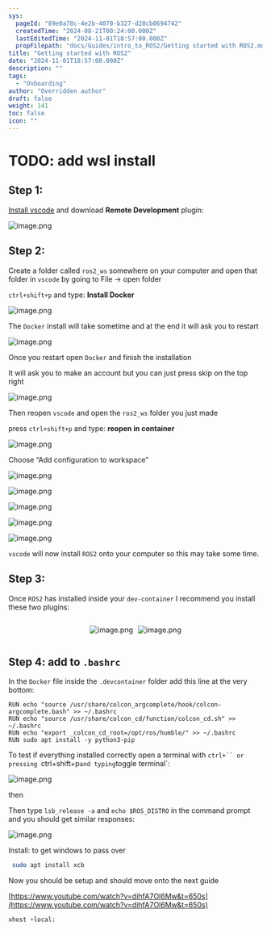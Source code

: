 ```yaml
---
sys:
  pageId: "89e0a78c-4e2b-4070-b327-d28cb0694742"
  createdTime: "2024-08-21T00:24:00.000Z"
  lastEditedTime: "2024-11-01T18:57:00.000Z"
  propFilepath: "docs/Guides/intro_to_ROS2/Getting started with ROS2.md"
title: "Getting started with ROS2"
date: "2024-11-01T18:57:00.000Z"
description: ""
tags:
  - "Onboarding"
author: "Overridden author"
draft: false
weight: 141
toc: false
icon: ""
---
```


# TODO: add wsl install

## Step 1:

[Install vscode](https://code.visualstudio.com/download) and download **Remote Development** plugin:

![image.png](https://prod-files-secure.s3.us-west-2.amazonaws.com/d518164a-d88e-44d1-a4ee-3adb3bd8bce0/efb52993-1881-4a40-b95e-6f020334f022/image.png?X-Amz-Algorithm=AWS4-HMAC-SHA256&X-Amz-Content-Sha256=UNSIGNED-PAYLOAD&X-Amz-Credential=ASIAZI2LB466UF5PPGAP%2F20250424%2Fus-west-2%2Fs3%2Faws4_request&X-Amz-Date=20250424T121524Z&X-Amz-Expires=3600&X-Amz-Security-Token=IQoJb3JpZ2luX2VjEHwaCXVzLXdlc3QtMiJGMEQCIDCyeRb6JjTACGriP7Kz%2F%2Fjxsp9QDlxETGVooUPD7AqOAiAcc5Hzot9AU%2FQb3h5zWG1wIv48I9USsRw257ONqAZp4Sr%2FAwgUEAAaDDYzNzQyMzE4MzgwNSIMruqGm7SD6fAw0ACPKtwDQyMCUIVClOv2I%2F9m3JQjU4Rkh5WV03Y%2FnFhHInNqHJVm6ud2SQFF17konWZ5Xi3HlymB81XB9pQrrnu1Jyayw7%2FOOW1A567Wp2K%2FK6EGbJDwRVAj0ynnd08p5m9qvuwlVz6LZDUkDfgXakf85VOjjU9Xwe3cLFIqqreaY8u26pVgmnpzWU5lDKs%2BgmTK4y9iJlFtqFr3fGRmCvw1LEznNkFD%2BFBCDJR4CT4Tx%2BYXlcsol8vWLktXNPuHipaXj9pAlQ3Zq7z%2Bf2nu8PUTMiIDmFDSEChAkUV4FGOtvhayTiNXUkky2ki6b8szJrrnfYxuYG73PNYBrMhHsBbW12u7H1jVaXGc95mlW4WyI%2BhdZx9WuM9GiXWSZVjPZooa9RIEOmgZy%2BOU2DfgKExCR36KBewr%2FaGHdsKRpqFJ0nveVXhlh9SrbPqCTOwbI7HWHtmERUjllIC96R6qg2pLIvHKtOvk41z6czqv%2FMhv2wnIoBRCPw5NKWflREeXTVhlaNIRGrb1j5HgDxjF85Ak11MMEBB1Ozc1JTrt2Q6mlv8ftERAY6a%2Bn%2FV%2B22%2F1xUfcCFl0jJ1mcaZ3hqiOOyt09wL%2BEytjcp0IOne%2FUT%2FurfJ%2FuSam9GDOESD88mVKq1Yww7yowAY6pgELWZvjme7g5lhwemrlYECPpFTsu%2BhrXNq9A%2FR0oXpYlkUmswTIBb0r5feWamT9JSzrgP5%2BwGI0BdvDsWtbiCiZi0eeUlNRGqIttZkJsoDAkAUE44yt8aFDABfTl%2BBjw3YpiiD2ALaYLyJ9wIEr%2BZDWmi7ngVfe9zxwQrMc6sAKSfs1OKiVLG0cFArLB2W66MdkPU4tw6c0uVrImI3UfWlv2JwUL%2FDp&X-Amz-Signature=73a6b302bfaf2cb22a78b51156d2909877d4aea9dc687a402262401cde74ed6d&X-Amz-SignedHeaders=host&x-id=GetObject)

## Step 2:

Create a folder called `ros2_ws` somewhere on your computer and open that folder in `vscode` by going to File → open folder 

`ctrl+shift+p` and type: **Install Docker**

![image.png](https://prod-files-secure.s3.us-west-2.amazonaws.com/d518164a-d88e-44d1-a4ee-3adb3bd8bce0/2269dc0e-1cd5-47ff-bceb-c04ad9b2eab0/image.png?X-Amz-Algorithm=AWS4-HMAC-SHA256&X-Amz-Content-Sha256=UNSIGNED-PAYLOAD&X-Amz-Credential=ASIAZI2LB466UF5PPGAP%2F20250424%2Fus-west-2%2Fs3%2Faws4_request&X-Amz-Date=20250424T121524Z&X-Amz-Expires=3600&X-Amz-Security-Token=IQoJb3JpZ2luX2VjEHwaCXVzLXdlc3QtMiJGMEQCIDCyeRb6JjTACGriP7Kz%2F%2Fjxsp9QDlxETGVooUPD7AqOAiAcc5Hzot9AU%2FQb3h5zWG1wIv48I9USsRw257ONqAZp4Sr%2FAwgUEAAaDDYzNzQyMzE4MzgwNSIMruqGm7SD6fAw0ACPKtwDQyMCUIVClOv2I%2F9m3JQjU4Rkh5WV03Y%2FnFhHInNqHJVm6ud2SQFF17konWZ5Xi3HlymB81XB9pQrrnu1Jyayw7%2FOOW1A567Wp2K%2FK6EGbJDwRVAj0ynnd08p5m9qvuwlVz6LZDUkDfgXakf85VOjjU9Xwe3cLFIqqreaY8u26pVgmnpzWU5lDKs%2BgmTK4y9iJlFtqFr3fGRmCvw1LEznNkFD%2BFBCDJR4CT4Tx%2BYXlcsol8vWLktXNPuHipaXj9pAlQ3Zq7z%2Bf2nu8PUTMiIDmFDSEChAkUV4FGOtvhayTiNXUkky2ki6b8szJrrnfYxuYG73PNYBrMhHsBbW12u7H1jVaXGc95mlW4WyI%2BhdZx9WuM9GiXWSZVjPZooa9RIEOmgZy%2BOU2DfgKExCR36KBewr%2FaGHdsKRpqFJ0nveVXhlh9SrbPqCTOwbI7HWHtmERUjllIC96R6qg2pLIvHKtOvk41z6czqv%2FMhv2wnIoBRCPw5NKWflREeXTVhlaNIRGrb1j5HgDxjF85Ak11MMEBB1Ozc1JTrt2Q6mlv8ftERAY6a%2Bn%2FV%2B22%2F1xUfcCFl0jJ1mcaZ3hqiOOyt09wL%2BEytjcp0IOne%2FUT%2FurfJ%2FuSam9GDOESD88mVKq1Yww7yowAY6pgELWZvjme7g5lhwemrlYECPpFTsu%2BhrXNq9A%2FR0oXpYlkUmswTIBb0r5feWamT9JSzrgP5%2BwGI0BdvDsWtbiCiZi0eeUlNRGqIttZkJsoDAkAUE44yt8aFDABfTl%2BBjw3YpiiD2ALaYLyJ9wIEr%2BZDWmi7ngVfe9zxwQrMc6sAKSfs1OKiVLG0cFArLB2W66MdkPU4tw6c0uVrImI3UfWlv2JwUL%2FDp&X-Amz-Signature=4077d6381d24b32ea9160ab2acf5703e9981f83ba168dc8b4add2cda6cc72157&X-Amz-SignedHeaders=host&x-id=GetObject)

The `Docker` install will take sometime and at the end it will ask you to restart

![image.png](https://prod-files-secure.s3.us-west-2.amazonaws.com/d518164a-d88e-44d1-a4ee-3adb3bd8bce0/ed233f78-be33-4b1f-b89c-9c346c0e961e/image.png?X-Amz-Algorithm=AWS4-HMAC-SHA256&X-Amz-Content-Sha256=UNSIGNED-PAYLOAD&X-Amz-Credential=ASIAZI2LB466UF5PPGAP%2F20250424%2Fus-west-2%2Fs3%2Faws4_request&X-Amz-Date=20250424T121524Z&X-Amz-Expires=3600&X-Amz-Security-Token=IQoJb3JpZ2luX2VjEHwaCXVzLXdlc3QtMiJGMEQCIDCyeRb6JjTACGriP7Kz%2F%2Fjxsp9QDlxETGVooUPD7AqOAiAcc5Hzot9AU%2FQb3h5zWG1wIv48I9USsRw257ONqAZp4Sr%2FAwgUEAAaDDYzNzQyMzE4MzgwNSIMruqGm7SD6fAw0ACPKtwDQyMCUIVClOv2I%2F9m3JQjU4Rkh5WV03Y%2FnFhHInNqHJVm6ud2SQFF17konWZ5Xi3HlymB81XB9pQrrnu1Jyayw7%2FOOW1A567Wp2K%2FK6EGbJDwRVAj0ynnd08p5m9qvuwlVz6LZDUkDfgXakf85VOjjU9Xwe3cLFIqqreaY8u26pVgmnpzWU5lDKs%2BgmTK4y9iJlFtqFr3fGRmCvw1LEznNkFD%2BFBCDJR4CT4Tx%2BYXlcsol8vWLktXNPuHipaXj9pAlQ3Zq7z%2Bf2nu8PUTMiIDmFDSEChAkUV4FGOtvhayTiNXUkky2ki6b8szJrrnfYxuYG73PNYBrMhHsBbW12u7H1jVaXGc95mlW4WyI%2BhdZx9WuM9GiXWSZVjPZooa9RIEOmgZy%2BOU2DfgKExCR36KBewr%2FaGHdsKRpqFJ0nveVXhlh9SrbPqCTOwbI7HWHtmERUjllIC96R6qg2pLIvHKtOvk41z6czqv%2FMhv2wnIoBRCPw5NKWflREeXTVhlaNIRGrb1j5HgDxjF85Ak11MMEBB1Ozc1JTrt2Q6mlv8ftERAY6a%2Bn%2FV%2B22%2F1xUfcCFl0jJ1mcaZ3hqiOOyt09wL%2BEytjcp0IOne%2FUT%2FurfJ%2FuSam9GDOESD88mVKq1Yww7yowAY6pgELWZvjme7g5lhwemrlYECPpFTsu%2BhrXNq9A%2FR0oXpYlkUmswTIBb0r5feWamT9JSzrgP5%2BwGI0BdvDsWtbiCiZi0eeUlNRGqIttZkJsoDAkAUE44yt8aFDABfTl%2BBjw3YpiiD2ALaYLyJ9wIEr%2BZDWmi7ngVfe9zxwQrMc6sAKSfs1OKiVLG0cFArLB2W66MdkPU4tw6c0uVrImI3UfWlv2JwUL%2FDp&X-Amz-Signature=4bbbbca87d4a725d73ef1bc487d84644b78873010a3876cce082f8234c99a92f&X-Amz-SignedHeaders=host&x-id=GetObject)

Once you restart open `Docker` and finish the installation

It will ask you to make an account but you can just press skip on the top right

![image.png](https://prod-files-secure.s3.us-west-2.amazonaws.com/d518164a-d88e-44d1-a4ee-3adb3bd8bce0/21010ad9-1659-4fd9-9f59-9932a09b2a3d/image.png?X-Amz-Algorithm=AWS4-HMAC-SHA256&X-Amz-Content-Sha256=UNSIGNED-PAYLOAD&X-Amz-Credential=ASIAZI2LB466UF5PPGAP%2F20250424%2Fus-west-2%2Fs3%2Faws4_request&X-Amz-Date=20250424T121524Z&X-Amz-Expires=3600&X-Amz-Security-Token=IQoJb3JpZ2luX2VjEHwaCXVzLXdlc3QtMiJGMEQCIDCyeRb6JjTACGriP7Kz%2F%2Fjxsp9QDlxETGVooUPD7AqOAiAcc5Hzot9AU%2FQb3h5zWG1wIv48I9USsRw257ONqAZp4Sr%2FAwgUEAAaDDYzNzQyMzE4MzgwNSIMruqGm7SD6fAw0ACPKtwDQyMCUIVClOv2I%2F9m3JQjU4Rkh5WV03Y%2FnFhHInNqHJVm6ud2SQFF17konWZ5Xi3HlymB81XB9pQrrnu1Jyayw7%2FOOW1A567Wp2K%2FK6EGbJDwRVAj0ynnd08p5m9qvuwlVz6LZDUkDfgXakf85VOjjU9Xwe3cLFIqqreaY8u26pVgmnpzWU5lDKs%2BgmTK4y9iJlFtqFr3fGRmCvw1LEznNkFD%2BFBCDJR4CT4Tx%2BYXlcsol8vWLktXNPuHipaXj9pAlQ3Zq7z%2Bf2nu8PUTMiIDmFDSEChAkUV4FGOtvhayTiNXUkky2ki6b8szJrrnfYxuYG73PNYBrMhHsBbW12u7H1jVaXGc95mlW4WyI%2BhdZx9WuM9GiXWSZVjPZooa9RIEOmgZy%2BOU2DfgKExCR36KBewr%2FaGHdsKRpqFJ0nveVXhlh9SrbPqCTOwbI7HWHtmERUjllIC96R6qg2pLIvHKtOvk41z6czqv%2FMhv2wnIoBRCPw5NKWflREeXTVhlaNIRGrb1j5HgDxjF85Ak11MMEBB1Ozc1JTrt2Q6mlv8ftERAY6a%2Bn%2FV%2B22%2F1xUfcCFl0jJ1mcaZ3hqiOOyt09wL%2BEytjcp0IOne%2FUT%2FurfJ%2FuSam9GDOESD88mVKq1Yww7yowAY6pgELWZvjme7g5lhwemrlYECPpFTsu%2BhrXNq9A%2FR0oXpYlkUmswTIBb0r5feWamT9JSzrgP5%2BwGI0BdvDsWtbiCiZi0eeUlNRGqIttZkJsoDAkAUE44yt8aFDABfTl%2BBjw3YpiiD2ALaYLyJ9wIEr%2BZDWmi7ngVfe9zxwQrMc6sAKSfs1OKiVLG0cFArLB2W66MdkPU4tw6c0uVrImI3UfWlv2JwUL%2FDp&X-Amz-Signature=069b7ecf6f236321af4d8866fbb02ef5bff12ae0eead078defd29e61cadf28f7&X-Amz-SignedHeaders=host&x-id=GetObject)

Then reopen `vscode` and open the `ros2_ws` folder you just made

press `ctrl+shift+p` and type: **reopen in container**

![image.png](https://prod-files-secure.s3.us-west-2.amazonaws.com/d518164a-d88e-44d1-a4ee-3adb3bd8bce0/4e93b8c2-41ad-488c-8095-c74205196118/image.png?X-Amz-Algorithm=AWS4-HMAC-SHA256&X-Amz-Content-Sha256=UNSIGNED-PAYLOAD&X-Amz-Credential=ASIAZI2LB466UF5PPGAP%2F20250424%2Fus-west-2%2Fs3%2Faws4_request&X-Amz-Date=20250424T121524Z&X-Amz-Expires=3600&X-Amz-Security-Token=IQoJb3JpZ2luX2VjEHwaCXVzLXdlc3QtMiJGMEQCIDCyeRb6JjTACGriP7Kz%2F%2Fjxsp9QDlxETGVooUPD7AqOAiAcc5Hzot9AU%2FQb3h5zWG1wIv48I9USsRw257ONqAZp4Sr%2FAwgUEAAaDDYzNzQyMzE4MzgwNSIMruqGm7SD6fAw0ACPKtwDQyMCUIVClOv2I%2F9m3JQjU4Rkh5WV03Y%2FnFhHInNqHJVm6ud2SQFF17konWZ5Xi3HlymB81XB9pQrrnu1Jyayw7%2FOOW1A567Wp2K%2FK6EGbJDwRVAj0ynnd08p5m9qvuwlVz6LZDUkDfgXakf85VOjjU9Xwe3cLFIqqreaY8u26pVgmnpzWU5lDKs%2BgmTK4y9iJlFtqFr3fGRmCvw1LEznNkFD%2BFBCDJR4CT4Tx%2BYXlcsol8vWLktXNPuHipaXj9pAlQ3Zq7z%2Bf2nu8PUTMiIDmFDSEChAkUV4FGOtvhayTiNXUkky2ki6b8szJrrnfYxuYG73PNYBrMhHsBbW12u7H1jVaXGc95mlW4WyI%2BhdZx9WuM9GiXWSZVjPZooa9RIEOmgZy%2BOU2DfgKExCR36KBewr%2FaGHdsKRpqFJ0nveVXhlh9SrbPqCTOwbI7HWHtmERUjllIC96R6qg2pLIvHKtOvk41z6czqv%2FMhv2wnIoBRCPw5NKWflREeXTVhlaNIRGrb1j5HgDxjF85Ak11MMEBB1Ozc1JTrt2Q6mlv8ftERAY6a%2Bn%2FV%2B22%2F1xUfcCFl0jJ1mcaZ3hqiOOyt09wL%2BEytjcp0IOne%2FUT%2FurfJ%2FuSam9GDOESD88mVKq1Yww7yowAY6pgELWZvjme7g5lhwemrlYECPpFTsu%2BhrXNq9A%2FR0oXpYlkUmswTIBb0r5feWamT9JSzrgP5%2BwGI0BdvDsWtbiCiZi0eeUlNRGqIttZkJsoDAkAUE44yt8aFDABfTl%2BBjw3YpiiD2ALaYLyJ9wIEr%2BZDWmi7ngVfe9zxwQrMc6sAKSfs1OKiVLG0cFArLB2W66MdkPU4tw6c0uVrImI3UfWlv2JwUL%2FDp&X-Amz-Signature=f31331cd244ecd8cad4f2fb589c2df812a2206cbad38e72035728a2c52943e84&X-Amz-SignedHeaders=host&x-id=GetObject)

Choose “Add configuration to workspace”

![image.png](https://prod-files-secure.s3.us-west-2.amazonaws.com/d518164a-d88e-44d1-a4ee-3adb3bd8bce0/9560b282-5060-4989-ba37-97e7b2c22476/image.png?X-Amz-Algorithm=AWS4-HMAC-SHA256&X-Amz-Content-Sha256=UNSIGNED-PAYLOAD&X-Amz-Credential=ASIAZI2LB466UF5PPGAP%2F20250424%2Fus-west-2%2Fs3%2Faws4_request&X-Amz-Date=20250424T121524Z&X-Amz-Expires=3600&X-Amz-Security-Token=IQoJb3JpZ2luX2VjEHwaCXVzLXdlc3QtMiJGMEQCIDCyeRb6JjTACGriP7Kz%2F%2Fjxsp9QDlxETGVooUPD7AqOAiAcc5Hzot9AU%2FQb3h5zWG1wIv48I9USsRw257ONqAZp4Sr%2FAwgUEAAaDDYzNzQyMzE4MzgwNSIMruqGm7SD6fAw0ACPKtwDQyMCUIVClOv2I%2F9m3JQjU4Rkh5WV03Y%2FnFhHInNqHJVm6ud2SQFF17konWZ5Xi3HlymB81XB9pQrrnu1Jyayw7%2FOOW1A567Wp2K%2FK6EGbJDwRVAj0ynnd08p5m9qvuwlVz6LZDUkDfgXakf85VOjjU9Xwe3cLFIqqreaY8u26pVgmnpzWU5lDKs%2BgmTK4y9iJlFtqFr3fGRmCvw1LEznNkFD%2BFBCDJR4CT4Tx%2BYXlcsol8vWLktXNPuHipaXj9pAlQ3Zq7z%2Bf2nu8PUTMiIDmFDSEChAkUV4FGOtvhayTiNXUkky2ki6b8szJrrnfYxuYG73PNYBrMhHsBbW12u7H1jVaXGc95mlW4WyI%2BhdZx9WuM9GiXWSZVjPZooa9RIEOmgZy%2BOU2DfgKExCR36KBewr%2FaGHdsKRpqFJ0nveVXhlh9SrbPqCTOwbI7HWHtmERUjllIC96R6qg2pLIvHKtOvk41z6czqv%2FMhv2wnIoBRCPw5NKWflREeXTVhlaNIRGrb1j5HgDxjF85Ak11MMEBB1Ozc1JTrt2Q6mlv8ftERAY6a%2Bn%2FV%2B22%2F1xUfcCFl0jJ1mcaZ3hqiOOyt09wL%2BEytjcp0IOne%2FUT%2FurfJ%2FuSam9GDOESD88mVKq1Yww7yowAY6pgELWZvjme7g5lhwemrlYECPpFTsu%2BhrXNq9A%2FR0oXpYlkUmswTIBb0r5feWamT9JSzrgP5%2BwGI0BdvDsWtbiCiZi0eeUlNRGqIttZkJsoDAkAUE44yt8aFDABfTl%2BBjw3YpiiD2ALaYLyJ9wIEr%2BZDWmi7ngVfe9zxwQrMc6sAKSfs1OKiVLG0cFArLB2W66MdkPU4tw6c0uVrImI3UfWlv2JwUL%2FDp&X-Amz-Signature=de8aff51e56fb0d65f95b944af33aa705348fc9172316dd9908ce824c2afe458&X-Amz-SignedHeaders=host&x-id=GetObject)

![image.png](https://prod-files-secure.s3.us-west-2.amazonaws.com/d518164a-d88e-44d1-a4ee-3adb3bd8bce0/2ee63f81-886b-48e8-a553-dc6e5eac99e4/image.png?X-Amz-Algorithm=AWS4-HMAC-SHA256&X-Amz-Content-Sha256=UNSIGNED-PAYLOAD&X-Amz-Credential=ASIAZI2LB466UF5PPGAP%2F20250424%2Fus-west-2%2Fs3%2Faws4_request&X-Amz-Date=20250424T121524Z&X-Amz-Expires=3600&X-Amz-Security-Token=IQoJb3JpZ2luX2VjEHwaCXVzLXdlc3QtMiJGMEQCIDCyeRb6JjTACGriP7Kz%2F%2Fjxsp9QDlxETGVooUPD7AqOAiAcc5Hzot9AU%2FQb3h5zWG1wIv48I9USsRw257ONqAZp4Sr%2FAwgUEAAaDDYzNzQyMzE4MzgwNSIMruqGm7SD6fAw0ACPKtwDQyMCUIVClOv2I%2F9m3JQjU4Rkh5WV03Y%2FnFhHInNqHJVm6ud2SQFF17konWZ5Xi3HlymB81XB9pQrrnu1Jyayw7%2FOOW1A567Wp2K%2FK6EGbJDwRVAj0ynnd08p5m9qvuwlVz6LZDUkDfgXakf85VOjjU9Xwe3cLFIqqreaY8u26pVgmnpzWU5lDKs%2BgmTK4y9iJlFtqFr3fGRmCvw1LEznNkFD%2BFBCDJR4CT4Tx%2BYXlcsol8vWLktXNPuHipaXj9pAlQ3Zq7z%2Bf2nu8PUTMiIDmFDSEChAkUV4FGOtvhayTiNXUkky2ki6b8szJrrnfYxuYG73PNYBrMhHsBbW12u7H1jVaXGc95mlW4WyI%2BhdZx9WuM9GiXWSZVjPZooa9RIEOmgZy%2BOU2DfgKExCR36KBewr%2FaGHdsKRpqFJ0nveVXhlh9SrbPqCTOwbI7HWHtmERUjllIC96R6qg2pLIvHKtOvk41z6czqv%2FMhv2wnIoBRCPw5NKWflREeXTVhlaNIRGrb1j5HgDxjF85Ak11MMEBB1Ozc1JTrt2Q6mlv8ftERAY6a%2Bn%2FV%2B22%2F1xUfcCFl0jJ1mcaZ3hqiOOyt09wL%2BEytjcp0IOne%2FUT%2FurfJ%2FuSam9GDOESD88mVKq1Yww7yowAY6pgELWZvjme7g5lhwemrlYECPpFTsu%2BhrXNq9A%2FR0oXpYlkUmswTIBb0r5feWamT9JSzrgP5%2BwGI0BdvDsWtbiCiZi0eeUlNRGqIttZkJsoDAkAUE44yt8aFDABfTl%2BBjw3YpiiD2ALaYLyJ9wIEr%2BZDWmi7ngVfe9zxwQrMc6sAKSfs1OKiVLG0cFArLB2W66MdkPU4tw6c0uVrImI3UfWlv2JwUL%2FDp&X-Amz-Signature=f291373135b8952eff95435c3b1d730defdaa785023bdc14734a686e652b5b74&X-Amz-SignedHeaders=host&x-id=GetObject)

![image.png](https://prod-files-secure.s3.us-west-2.amazonaws.com/d518164a-d88e-44d1-a4ee-3adb3bd8bce0/ae1580b2-b048-407e-aed9-b584224a7a04/image.png?X-Amz-Algorithm=AWS4-HMAC-SHA256&X-Amz-Content-Sha256=UNSIGNED-PAYLOAD&X-Amz-Credential=ASIAZI2LB466UF5PPGAP%2F20250424%2Fus-west-2%2Fs3%2Faws4_request&X-Amz-Date=20250424T121524Z&X-Amz-Expires=3600&X-Amz-Security-Token=IQoJb3JpZ2luX2VjEHwaCXVzLXdlc3QtMiJGMEQCIDCyeRb6JjTACGriP7Kz%2F%2Fjxsp9QDlxETGVooUPD7AqOAiAcc5Hzot9AU%2FQb3h5zWG1wIv48I9USsRw257ONqAZp4Sr%2FAwgUEAAaDDYzNzQyMzE4MzgwNSIMruqGm7SD6fAw0ACPKtwDQyMCUIVClOv2I%2F9m3JQjU4Rkh5WV03Y%2FnFhHInNqHJVm6ud2SQFF17konWZ5Xi3HlymB81XB9pQrrnu1Jyayw7%2FOOW1A567Wp2K%2FK6EGbJDwRVAj0ynnd08p5m9qvuwlVz6LZDUkDfgXakf85VOjjU9Xwe3cLFIqqreaY8u26pVgmnpzWU5lDKs%2BgmTK4y9iJlFtqFr3fGRmCvw1LEznNkFD%2BFBCDJR4CT4Tx%2BYXlcsol8vWLktXNPuHipaXj9pAlQ3Zq7z%2Bf2nu8PUTMiIDmFDSEChAkUV4FGOtvhayTiNXUkky2ki6b8szJrrnfYxuYG73PNYBrMhHsBbW12u7H1jVaXGc95mlW4WyI%2BhdZx9WuM9GiXWSZVjPZooa9RIEOmgZy%2BOU2DfgKExCR36KBewr%2FaGHdsKRpqFJ0nveVXhlh9SrbPqCTOwbI7HWHtmERUjllIC96R6qg2pLIvHKtOvk41z6czqv%2FMhv2wnIoBRCPw5NKWflREeXTVhlaNIRGrb1j5HgDxjF85Ak11MMEBB1Ozc1JTrt2Q6mlv8ftERAY6a%2Bn%2FV%2B22%2F1xUfcCFl0jJ1mcaZ3hqiOOyt09wL%2BEytjcp0IOne%2FUT%2FurfJ%2FuSam9GDOESD88mVKq1Yww7yowAY6pgELWZvjme7g5lhwemrlYECPpFTsu%2BhrXNq9A%2FR0oXpYlkUmswTIBb0r5feWamT9JSzrgP5%2BwGI0BdvDsWtbiCiZi0eeUlNRGqIttZkJsoDAkAUE44yt8aFDABfTl%2BBjw3YpiiD2ALaYLyJ9wIEr%2BZDWmi7ngVfe9zxwQrMc6sAKSfs1OKiVLG0cFArLB2W66MdkPU4tw6c0uVrImI3UfWlv2JwUL%2FDp&X-Amz-Signature=1aa8780aeb173727070a3bdf6b006e255465ebdc2fbec2f357647224b3caf452&X-Amz-SignedHeaders=host&x-id=GetObject)

![image.png](https://prod-files-secure.s3.us-west-2.amazonaws.com/d518164a-d88e-44d1-a4ee-3adb3bd8bce0/53255b28-f75e-430f-b9e3-c0ac8577e42b/image.png?X-Amz-Algorithm=AWS4-HMAC-SHA256&X-Amz-Content-Sha256=UNSIGNED-PAYLOAD&X-Amz-Credential=ASIAZI2LB466UF5PPGAP%2F20250424%2Fus-west-2%2Fs3%2Faws4_request&X-Amz-Date=20250424T121524Z&X-Amz-Expires=3600&X-Amz-Security-Token=IQoJb3JpZ2luX2VjEHwaCXVzLXdlc3QtMiJGMEQCIDCyeRb6JjTACGriP7Kz%2F%2Fjxsp9QDlxETGVooUPD7AqOAiAcc5Hzot9AU%2FQb3h5zWG1wIv48I9USsRw257ONqAZp4Sr%2FAwgUEAAaDDYzNzQyMzE4MzgwNSIMruqGm7SD6fAw0ACPKtwDQyMCUIVClOv2I%2F9m3JQjU4Rkh5WV03Y%2FnFhHInNqHJVm6ud2SQFF17konWZ5Xi3HlymB81XB9pQrrnu1Jyayw7%2FOOW1A567Wp2K%2FK6EGbJDwRVAj0ynnd08p5m9qvuwlVz6LZDUkDfgXakf85VOjjU9Xwe3cLFIqqreaY8u26pVgmnpzWU5lDKs%2BgmTK4y9iJlFtqFr3fGRmCvw1LEznNkFD%2BFBCDJR4CT4Tx%2BYXlcsol8vWLktXNPuHipaXj9pAlQ3Zq7z%2Bf2nu8PUTMiIDmFDSEChAkUV4FGOtvhayTiNXUkky2ki6b8szJrrnfYxuYG73PNYBrMhHsBbW12u7H1jVaXGc95mlW4WyI%2BhdZx9WuM9GiXWSZVjPZooa9RIEOmgZy%2BOU2DfgKExCR36KBewr%2FaGHdsKRpqFJ0nveVXhlh9SrbPqCTOwbI7HWHtmERUjllIC96R6qg2pLIvHKtOvk41z6czqv%2FMhv2wnIoBRCPw5NKWflREeXTVhlaNIRGrb1j5HgDxjF85Ak11MMEBB1Ozc1JTrt2Q6mlv8ftERAY6a%2Bn%2FV%2B22%2F1xUfcCFl0jJ1mcaZ3hqiOOyt09wL%2BEytjcp0IOne%2FUT%2FurfJ%2FuSam9GDOESD88mVKq1Yww7yowAY6pgELWZvjme7g5lhwemrlYECPpFTsu%2BhrXNq9A%2FR0oXpYlkUmswTIBb0r5feWamT9JSzrgP5%2BwGI0BdvDsWtbiCiZi0eeUlNRGqIttZkJsoDAkAUE44yt8aFDABfTl%2BBjw3YpiiD2ALaYLyJ9wIEr%2BZDWmi7ngVfe9zxwQrMc6sAKSfs1OKiVLG0cFArLB2W66MdkPU4tw6c0uVrImI3UfWlv2JwUL%2FDp&X-Amz-Signature=503911fac49d704dcc61251f64ed37025186554e8f489ab231e073bf185bbae3&X-Amz-SignedHeaders=host&x-id=GetObject)

![image.png](https://prod-files-secure.s3.us-west-2.amazonaws.com/d518164a-d88e-44d1-a4ee-3adb3bd8bce0/7c562767-5af9-4ffb-97d1-327bcdf4ee00/image.png?X-Amz-Algorithm=AWS4-HMAC-SHA256&X-Amz-Content-Sha256=UNSIGNED-PAYLOAD&X-Amz-Credential=ASIAZI2LB466UF5PPGAP%2F20250424%2Fus-west-2%2Fs3%2Faws4_request&X-Amz-Date=20250424T121524Z&X-Amz-Expires=3600&X-Amz-Security-Token=IQoJb3JpZ2luX2VjEHwaCXVzLXdlc3QtMiJGMEQCIDCyeRb6JjTACGriP7Kz%2F%2Fjxsp9QDlxETGVooUPD7AqOAiAcc5Hzot9AU%2FQb3h5zWG1wIv48I9USsRw257ONqAZp4Sr%2FAwgUEAAaDDYzNzQyMzE4MzgwNSIMruqGm7SD6fAw0ACPKtwDQyMCUIVClOv2I%2F9m3JQjU4Rkh5WV03Y%2FnFhHInNqHJVm6ud2SQFF17konWZ5Xi3HlymB81XB9pQrrnu1Jyayw7%2FOOW1A567Wp2K%2FK6EGbJDwRVAj0ynnd08p5m9qvuwlVz6LZDUkDfgXakf85VOjjU9Xwe3cLFIqqreaY8u26pVgmnpzWU5lDKs%2BgmTK4y9iJlFtqFr3fGRmCvw1LEznNkFD%2BFBCDJR4CT4Tx%2BYXlcsol8vWLktXNPuHipaXj9pAlQ3Zq7z%2Bf2nu8PUTMiIDmFDSEChAkUV4FGOtvhayTiNXUkky2ki6b8szJrrnfYxuYG73PNYBrMhHsBbW12u7H1jVaXGc95mlW4WyI%2BhdZx9WuM9GiXWSZVjPZooa9RIEOmgZy%2BOU2DfgKExCR36KBewr%2FaGHdsKRpqFJ0nveVXhlh9SrbPqCTOwbI7HWHtmERUjllIC96R6qg2pLIvHKtOvk41z6czqv%2FMhv2wnIoBRCPw5NKWflREeXTVhlaNIRGrb1j5HgDxjF85Ak11MMEBB1Ozc1JTrt2Q6mlv8ftERAY6a%2Bn%2FV%2B22%2F1xUfcCFl0jJ1mcaZ3hqiOOyt09wL%2BEytjcp0IOne%2FUT%2FurfJ%2FuSam9GDOESD88mVKq1Yww7yowAY6pgELWZvjme7g5lhwemrlYECPpFTsu%2BhrXNq9A%2FR0oXpYlkUmswTIBb0r5feWamT9JSzrgP5%2BwGI0BdvDsWtbiCiZi0eeUlNRGqIttZkJsoDAkAUE44yt8aFDABfTl%2BBjw3YpiiD2ALaYLyJ9wIEr%2BZDWmi7ngVfe9zxwQrMc6sAKSfs1OKiVLG0cFArLB2W66MdkPU4tw6c0uVrImI3UfWlv2JwUL%2FDp&X-Amz-Signature=58ddec9fc71958a0c482cf9731fffc079ba54acab548f9533db818b8b76ac99c&X-Amz-SignedHeaders=host&x-id=GetObject)

`vscode` will now install `ROS2` onto your computer so this may take some time.

## Step 3:

Once `ROS2` has installed inside your `dev-container` I recommend you install these two plugins:

<div style="display: flex;flex-direction: row; column-gap:10px; max-width: 630px;justify-content: center;">
<div>

![image.png](https://prod-files-secure.s3.us-west-2.amazonaws.com/d518164a-d88e-44d1-a4ee-3adb3bd8bce0/3fc3d550-5a54-4ba1-ba6b-faa01cdb7369/image.png?X-Amz-Algorithm=AWS4-HMAC-SHA256&X-Amz-Content-Sha256=UNSIGNED-PAYLOAD&X-Amz-Credential=ASIAZI2LB4667ZUSJLIL%2F20250424%2Fus-west-2%2Fs3%2Faws4_request&X-Amz-Date=20250424T121540Z&X-Amz-Expires=3600&X-Amz-Security-Token=IQoJb3JpZ2luX2VjEHwaCXVzLXdlc3QtMiJHMEUCIQC6jD5cshnrqRpqA6yh%2FMaHKFpgREba34ARK7zdhd44pAIgNqG6jOUqiJ0Bjy7D4ePeCh1gwrFE2hJnU2o4HE7%2FmkUq%2FwMIFBAAGgw2Mzc0MjMxODM4MDUiDG6jGZthTqPl9uu%2BAircAyDNjD00gc2KmfTJ%2Bd0D91%2FJ%2BX%2BmVby7JhiO3a774vaA0i8Lm%2BsJBTEqnB8jQ%2BemO%2BXhlR9COarf2fa%2BjnVgHbuxlfl%2ByPuuf%2FBOfS2loOt0AWwWB5e0Ct8PlKine71l7%2B9C0P7snb6k3lVODpj41p2Xmp5RWLczpbBy%2Bls3G57WvJIVFi0ZXDm8tnkjd%2FpASgsB%2BC9i0zQUTCQXUiqLOaPINvKtXgaDiCRUr3MZJd%2FjpbdIKlHaAMwLldAGqr%2BuB7i7PmBmZnPzQ0q1ozQa7PIfqPKmJHcjasCSzCiSwySyW60mlVGvvyhHggCBgDf8EnxxjFo%2F8hTnbqVMFqKGkXdBeWQJ2iMn9cvAu1HZZivB7qGfjX3eZTyvcs54SaCOipi%2F6Bd8OVsNV7YrKVa4UewDFyFts15hUV93mfbTrVlIuIulHs37y30wcIqaOpxt9Yg7Z7XecgMqcL1mIH8UIAfRRkCcmXmTGdUGsdttCbJI62FBBr%2BHf24vFJlCF8XEiX%2FG1EPNKg5hIl2hUZG2NIDZt3Uog82%2B3DIlSjcp6ZjMlBbEqspBRYKgD2MsQMmbjwyyHUneIxI22O5ncHM00%2FqHVuaxpxRRgVZJ%2BgS0oZRyT%2FTPWMnLN60dLP83MMO8qMAGOqUBzqbq91rLhvXhaOeMUJMIkB2EFVjcXq8zusUk7qpGTpW0VQC9F5Or9vo17%2BAcN3hRm1rfyAmBDeQaMPlNghKJQohINwzlz9gSocmurSo%2FLHsk%2B2qkKa9VVvu9KlutD5mwxqkND599XAi6dmv6PJbJsyvY3Ntw9LqKpj7xkg%2BSYV4tRlnUhfPw2lsa7BHadNFmTELLCzU007342WMn7dczZNHxY175&X-Amz-Signature=ca5c2a4da125c146dac9a574213f420d413e6f6859676d954cb34cda10c352a4&X-Amz-SignedHeaders=host&x-id=GetObject)

</div>
<div>

![image.png](https://prod-files-secure.s3.us-west-2.amazonaws.com/d518164a-d88e-44d1-a4ee-3adb3bd8bce0/d994cc66-13c2-4093-a5a3-f84cf4601a82/image.png?X-Amz-Algorithm=AWS4-HMAC-SHA256&X-Amz-Content-Sha256=UNSIGNED-PAYLOAD&X-Amz-Credential=ASIAZI2LB466VWK2ARDD%2F20250424%2Fus-west-2%2Fs3%2Faws4_request&X-Amz-Date=20250424T121540Z&X-Amz-Expires=3600&X-Amz-Security-Token=IQoJb3JpZ2luX2VjEHwaCXVzLXdlc3QtMiJHMEUCICWVwh4BDCIgnDps2jMi%2FjUSaLeSKvEIi1yF2Z2YZXnqAiEA3eMgzR9SovmFqoiQpsbS6cS3DiCsopnjKhWNZALXEbIq%2FwMIFBAAGgw2Mzc0MjMxODM4MDUiDCkfaJGzf4CXNnzfZyrcAxyhmV4VwoE47p2Y4NIE65ig1D2YdhHuZI6r3ggzZ5rwHr6bzgxpfqtmbkT1fjDjVhfAhXCdnXD0xbQ8OXr11E7l63mrxvf6T8pBMm9aemeVsx2eCYr%2FCIiqSnhQjUBkOxVV8LCkfKqX5MjxEOprN6H%2FmstOKA2IY4g%2BL5ky2Qjtjpr6S1gDV%2BxgQobAnODiSvrmFFqpmU%2Bj3NknH8WhnRgLwE%2BZLJOMgVWYSsXXtpc3JVd8t%2BIqUJFwRjkqA1W%2Fi54uvDpnI5iKHz8pDTijBq3cz1PYvHTnkc02ZPeNnZz3c8D1pakQvjz1vMCo5NgCB%2FKTA0Cat94xbymJK3bsn4fnwnN%2BpfIBjNuI5LSahNPxc8AhUSrMn0GezOcSiUhO8OlBaaIvj9BO2KGHepVqHm%2FAZ4WUq3CK5Zdrf853BWmVSCHRsdo2WYkerS68iKuxn1Ly764Cwcqa0MY3Mf6iFO%2FiVT3px9EZzlC0UMoQEs5DBt5mK2Wk0SqPhqRFYnLJP4PoDsM9lXiNovchGWLd67849gBhZLpr0QSxAW%2F%2Bb2Oiv2o4D70sNTdKucRyA18fxodtJ%2Fu6D61LAuuGTa62tScJZf%2BA7x80AHxxzmdJdv5B8xgYvhN7B3judpIfMO68qMAGOqUBA%2BFqVrlBDP2Y0KAf6IKFA4%2B6FjK4GybCgLrKKyg3LG%2FPV2jl9VBmFnm26CTzW8QGf6HcNaGUwI7D1HFL0r2ycPQD0wqW1t2LESP6vXuYKJhX0YKUPa8bwYwzPDzfrx4qD99hj1TJDY07BKyew9Nq672%2FTQy%2B%2B28xyxueeLXwgUg7zUr9%2BaUMVDmn1wSWZW4Q8dAmwI4UCT2DsLnFF3HmDFB3VaJg&X-Amz-Signature=1275b987b0ff83d635428b747ba0e7f453d0ff44b7404822c1db88362de4acd8&X-Amz-SignedHeaders=host&x-id=GetObject)

</div>
</div>

## Step 4: add to `.bashrc`

In the `Docker` file inside the `.devcontainer` folder add this line at the very bottom: 

```docker
RUN echo "source /usr/share/colcon_argcomplete/hook/colcon-argcomplete.bash" >> ~/.bashrc
RUN echo "source /usr/share/colcon_cd/function/colcon_cd.sh" >> ~/.bashrc
RUN echo "export _colcon_cd_root=/opt/ros/humble/" >> ~/.bashrc
RUN sudo apt install -y python3-pip 
```

To test if everything installed correctly open a terminal with `ctrl+`` or pressing `ctrl+shift+p` and typing `toggle terminal`:

![image.png](https://prod-files-secure.s3.us-west-2.amazonaws.com/d518164a-d88e-44d1-a4ee-3adb3bd8bce0/6a4943d8-b04e-4c02-9a58-775f3384d1a5/image.png?X-Amz-Algorithm=AWS4-HMAC-SHA256&X-Amz-Content-Sha256=UNSIGNED-PAYLOAD&X-Amz-Credential=ASIAZI2LB466UF5PPGAP%2F20250424%2Fus-west-2%2Fs3%2Faws4_request&X-Amz-Date=20250424T121524Z&X-Amz-Expires=3600&X-Amz-Security-Token=IQoJb3JpZ2luX2VjEHwaCXVzLXdlc3QtMiJGMEQCIDCyeRb6JjTACGriP7Kz%2F%2Fjxsp9QDlxETGVooUPD7AqOAiAcc5Hzot9AU%2FQb3h5zWG1wIv48I9USsRw257ONqAZp4Sr%2FAwgUEAAaDDYzNzQyMzE4MzgwNSIMruqGm7SD6fAw0ACPKtwDQyMCUIVClOv2I%2F9m3JQjU4Rkh5WV03Y%2FnFhHInNqHJVm6ud2SQFF17konWZ5Xi3HlymB81XB9pQrrnu1Jyayw7%2FOOW1A567Wp2K%2FK6EGbJDwRVAj0ynnd08p5m9qvuwlVz6LZDUkDfgXakf85VOjjU9Xwe3cLFIqqreaY8u26pVgmnpzWU5lDKs%2BgmTK4y9iJlFtqFr3fGRmCvw1LEznNkFD%2BFBCDJR4CT4Tx%2BYXlcsol8vWLktXNPuHipaXj9pAlQ3Zq7z%2Bf2nu8PUTMiIDmFDSEChAkUV4FGOtvhayTiNXUkky2ki6b8szJrrnfYxuYG73PNYBrMhHsBbW12u7H1jVaXGc95mlW4WyI%2BhdZx9WuM9GiXWSZVjPZooa9RIEOmgZy%2BOU2DfgKExCR36KBewr%2FaGHdsKRpqFJ0nveVXhlh9SrbPqCTOwbI7HWHtmERUjllIC96R6qg2pLIvHKtOvk41z6czqv%2FMhv2wnIoBRCPw5NKWflREeXTVhlaNIRGrb1j5HgDxjF85Ak11MMEBB1Ozc1JTrt2Q6mlv8ftERAY6a%2Bn%2FV%2B22%2F1xUfcCFl0jJ1mcaZ3hqiOOyt09wL%2BEytjcp0IOne%2FUT%2FurfJ%2FuSam9GDOESD88mVKq1Yww7yowAY6pgELWZvjme7g5lhwemrlYECPpFTsu%2BhrXNq9A%2FR0oXpYlkUmswTIBb0r5feWamT9JSzrgP5%2BwGI0BdvDsWtbiCiZi0eeUlNRGqIttZkJsoDAkAUE44yt8aFDABfTl%2BBjw3YpiiD2ALaYLyJ9wIEr%2BZDWmi7ngVfe9zxwQrMc6sAKSfs1OKiVLG0cFArLB2W66MdkPU4tw6c0uVrImI3UfWlv2JwUL%2FDp&X-Amz-Signature=323a3374eeb2c8e7d84dd5b0acba116f8433fe3f15197245601a3ac4a992f1a9&X-Amz-SignedHeaders=host&x-id=GetObject)

then 

Then type `lsb_release -a` and `echo $ROS_DISTRO` in the command prompt and you should get similar responses:

![image.png](https://prod-files-secure.s3.us-west-2.amazonaws.com/d518164a-d88e-44d1-a4ee-3adb3bd8bce0/3e635dec-a805-4e85-8b9e-d000e5b71a4e/image.png?X-Amz-Algorithm=AWS4-HMAC-SHA256&X-Amz-Content-Sha256=UNSIGNED-PAYLOAD&X-Amz-Credential=ASIAZI2LB466UF5PPGAP%2F20250424%2Fus-west-2%2Fs3%2Faws4_request&X-Amz-Date=20250424T121524Z&X-Amz-Expires=3600&X-Amz-Security-Token=IQoJb3JpZ2luX2VjEHwaCXVzLXdlc3QtMiJGMEQCIDCyeRb6JjTACGriP7Kz%2F%2Fjxsp9QDlxETGVooUPD7AqOAiAcc5Hzot9AU%2FQb3h5zWG1wIv48I9USsRw257ONqAZp4Sr%2FAwgUEAAaDDYzNzQyMzE4MzgwNSIMruqGm7SD6fAw0ACPKtwDQyMCUIVClOv2I%2F9m3JQjU4Rkh5WV03Y%2FnFhHInNqHJVm6ud2SQFF17konWZ5Xi3HlymB81XB9pQrrnu1Jyayw7%2FOOW1A567Wp2K%2FK6EGbJDwRVAj0ynnd08p5m9qvuwlVz6LZDUkDfgXakf85VOjjU9Xwe3cLFIqqreaY8u26pVgmnpzWU5lDKs%2BgmTK4y9iJlFtqFr3fGRmCvw1LEznNkFD%2BFBCDJR4CT4Tx%2BYXlcsol8vWLktXNPuHipaXj9pAlQ3Zq7z%2Bf2nu8PUTMiIDmFDSEChAkUV4FGOtvhayTiNXUkky2ki6b8szJrrnfYxuYG73PNYBrMhHsBbW12u7H1jVaXGc95mlW4WyI%2BhdZx9WuM9GiXWSZVjPZooa9RIEOmgZy%2BOU2DfgKExCR36KBewr%2FaGHdsKRpqFJ0nveVXhlh9SrbPqCTOwbI7HWHtmERUjllIC96R6qg2pLIvHKtOvk41z6czqv%2FMhv2wnIoBRCPw5NKWflREeXTVhlaNIRGrb1j5HgDxjF85Ak11MMEBB1Ozc1JTrt2Q6mlv8ftERAY6a%2Bn%2FV%2B22%2F1xUfcCFl0jJ1mcaZ3hqiOOyt09wL%2BEytjcp0IOne%2FUT%2FurfJ%2FuSam9GDOESD88mVKq1Yww7yowAY6pgELWZvjme7g5lhwemrlYECPpFTsu%2BhrXNq9A%2FR0oXpYlkUmswTIBb0r5feWamT9JSzrgP5%2BwGI0BdvDsWtbiCiZi0eeUlNRGqIttZkJsoDAkAUE44yt8aFDABfTl%2BBjw3YpiiD2ALaYLyJ9wIEr%2BZDWmi7ngVfe9zxwQrMc6sAKSfs1OKiVLG0cFArLB2W66MdkPU4tw6c0uVrImI3UfWlv2JwUL%2FDp&X-Amz-Signature=3e598cd629698c5c3ad489bb9045299ec4ac7cf7257d69e1e2e292f59deca11f&X-Amz-SignedHeaders=host&x-id=GetObject)

Install:  to get windows to pass over

```bash
 sudo apt install xcb
```

Now you should be setup and should move onto the next guide 

[https://www.youtube.com/watch?v=dihfA7Ol6Mw&t=650s](https://www.youtube.com/watch?v=dihfA7Ol6Mw&t=650s)

```python
xhost +local:
```
